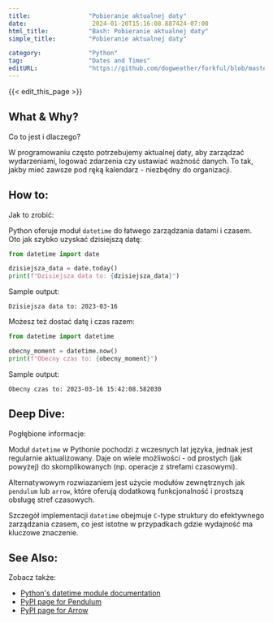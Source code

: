 ```yaml
---
title:                "Pobieranie aktualnej daty"
date:                  2024-01-20T15:16:08.887424-07:00
html_title:           "Bash: Pobieranie aktualnej daty"
simple_title:         "Pobieranie aktualnej daty"

category:             "Python"
tag:                  "Dates and Times"
editURL:              "https://github.com/dogweather/forkful/blob/master/content/pl/python/getting-the-current-date.md"
---
```


{{< edit_this_page >}}

## What & Why?
Co to jest i dlaczego?

W programowaniu często potrzebujemy aktualnej daty, aby zarządzać wydarzeniami, logować zdarzenia czy ustawiać ważność danych. To tak, jakby mieć zawsze pod ręką kalendarz - niezbędny do organizacji.

## How to:
Jak to zrobić:

Python oferuje moduł `datetime` do łatwego zarządzania datami i czasem. Oto jak szybko uzyskać dzisiejszą datę:

```python
from datetime import date

dzisiejsza_data = date.today()
print(f"Dzisiejsza data to: {dzisiejsza_data}")
```

Sample output:
```
Dzisiejsza data to: 2023-03-16
```

Możesz też dostać datę i czas razem:

```python
from datetime import datetime

obecny_moment = datetime.now()
print(f"Obecny czas to: {obecny_moment}")
```

Sample output:
```
Obecny czas to: 2023-03-16 15:42:08.582030
```

## Deep Dive:
Pogłębione informacje:

Moduł `datetime` w Pythonie pochodzi z wczesnych lat języka, jednak jest regularnie aktualizowany. Daje on wiele możliwości - od prostych (jak powyżej) do skomplikowanych (np. operacje z strefami czasowymi).

Alternatywowym rozwiazaniem jest użycie modułów zewnętrznych jak `pendulum` lub `arrow`, które oferują dodatkową funkcjonalność i prostszą obsługę stref czasowych.

Szczegół implementacji `datetime` obejmuje `C`-type struktury do efektywnego zarządzania czasem, co jest istotne w przypadkach gdzie wydajność ma kluczowe znaczenie.

## See Also:
Zobacz także:

- [Python's datetime module documentation](https://docs.python.org/3/library/datetime.html)
- [PyPI page for Pendulum](https://pypi.org/project/pendulum/)
- [PyPI page for Arrow](https://pypi.org/project/arrow/)
